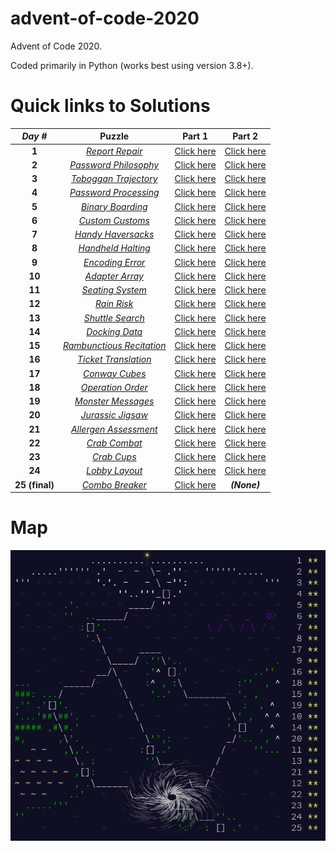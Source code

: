 # advent-of-code-2020
Advent of Code 2020. 

Coded primarily in Python (works best using version 3.8+).

# Quick links to Solutions

| *Day #* | Puzzle | Part 1 | Part 2 |
| :-----: | :----: | :----: | :----: |
| **1**  | [*Report Repair*](https://adventofcode.com/2020/day/1) | [Click here](./day_01_-_report_repair/part_1.py) | [Click here](./day_01_-_report_repair/part_2.py) |
| **2**  | [*Password Philosophy*](https://adventofcode.com/2020/day/2) | [Click here](./day_02_-_password_philosophy/part_1.py) | [Click here](./day_02_-_password_philosophy/part_2.py) |
| **3**  | [*Toboggan Trajectory*](https://adventofcode.com/2020/day/3) | [Click here](./day_03_-_toboggan_trajectory/part_1.py) | [Click here](./day_03_-_toboggan_trajectory/part_2.py) |
| **4**  | [*Password Processing*](https://adventofcode.com/2020/day/4) | [Click here](./day_04_-_passport_processing/part_1.py) | [Click here](./day_04_-_passport_processing/part_2.py) |
| **5**  | [*Binary Boarding*](https://adventofcode.com/2020/day/5) | [Click here](./day_05_-_binary_boarding/part_1.py) | [Click here](./day_05_-_binary_boarding/part_2.py) |
| **6**  | [*Custom Customs*](https://adventofcode.com/2020/day/6) | [Click here](./day_06_-_custom_customs/part_1.py) | [Click here](./day_06_-_custom_customs/part_2.py) |
| **7**  | [*Handy Haversacks*](https://adventofcode.com/2020/day/7) | [Click here](./day_07_-_handy_haversacks/part_1.py) | [Click here](./day_07_-_handy_haversacks/part_2.py) |
| **8**  | [*Handheld Halting*](https://adventofcode.com/2020/day/8) | [Click here](./day_08_-_handheld_halting/part_1.py) | [Click here](./day_08_-_handheld_halting/part_2.py) |
| **9**  | [*Encoding Error*](https://adventofcode.com/2020/day/9) | [Click here](./day_09_-_encoding_error/part_1.py) | [Click here](./day_09_-_encoding_error/part_2.py) |
| **10** | [*Adapter Array*](https://adventofcode.com/2020/day/10) | [Click here](./day_10_-_adapter_array/part_1.py) | [Click here](./day_10_-_adapter_array/part_2.py) |
| **11** | [*Seating System*](https://adventofcode.com/2020/day/11) | [Click here](./day_11_-_seating_system/part_1.py) | [Click here](./day_11_-_seating_system/part_2.py) |
| **12** | [*Rain Risk*](https://adventofcode.com/2020/day/12) | [Click here](./day_12_-_rain_risk/part_1.py) | [Click here](./day_12_-_rain_risk/part_2.py) |
| **13** | [*Shuttle Search*](https://adventofcode.com/2020/day/13) | [Click here](./day_13_-_shuttle_search/part_1.py) | [Click here](./day_13_-_shuttle_search/part_2.py) |
| **14** | [*Docking Data*](https://adventofcode.com/2020/day/14) | [Click here](./day_14_-_docking_data/part_1.py) | [Click here](./day_14_-_docking_data/part_2.py) |
| **15** | [*Rambunctious Recitation*](https://adventofcode.com/2020/day/15) | [Click here](./day_15_-_rambunctious_recitation/part_1.py) | [Click here](./day_15_-_rambunctious_recitation/part_2.py) |
| **16** | [*Ticket Translation*](https://adventofcode.com/2020/day/16) | [Click here](./day_16_-_ticket_translation/part_1.py) | [Click here](./day_16_-_ticket_translation/part_2.py) |
| **17** | [*Conway Cubes*](https://adventofcode.com/2020/day/17) | [Click here](./day_17_-_conway_cubes/part_1.py) | [Click here](./day_17_-_conway_cubes/part_2.py) |
| **18** | [*Operation Order*](https://adventofcode.com/2020/day/18) | [Click here](./day_18_-_operation_order/part_1.py) | [Click here](./day_18_-_operation_order/part_2.py) |
| **19** | [*Monster Messages*](https://adventofcode.com/2020/day/19) | [Click here](./day_19_-_monster_messages/part_1.py) | [Click here](./day_19_-_monster_messages/part_2.py) |
| **20** | [*Jurassic Jigsaw*](https://adventofcode.com/2020/day/20) | [Click here](./day_20_-_jurassic_jigsaw/part_1.py) | [Click here](./day_20_-_jurassic_jigsaw/part_2.py) |
| **21** | [*Allergen Assessment*](https://adventofcode.com/2020/day/21) | [Click here](./day_21_-_allergen_assessment/part_1.py) | [Click here](./day_21_-_allergen_assessment/part_2.py) |
| **22** | [*Crab Combat*](https://adventofcode.com/2020/day/22) | [Click here](./day_22_-_crab_combat/part_1.py) | [Click here](./day_22_-_crab_combat/part_2.py) |
| **23** | [*Crab Cups*](https://adventofcode.com/2020/day/23) | [Click here](./day_23_-_crab_cups/part_1.py) | [Click here](./day_23_-_crab_cups/part_2.py) |
| **24** | [*Lobby Layout*](https://adventofcode.com/2020/day/24) | [Click here](./day_24_-_lobby_layout/part_1.py) | [Click here](./day_24_-_lobby_layout/part_2.py) |
| **25 (final)** | [*Combo Breaker*](https://adventofcode.com/2020/day/25) | [Click here](./day_25_-_combo_breaker/part_1.py) | __*(None)*__ |

# Map
![](./map.png?raw=true)